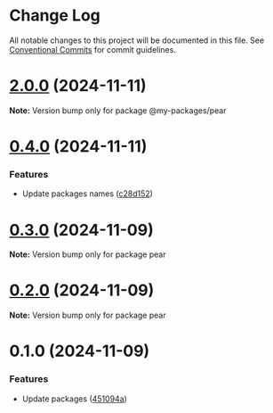 # Change Log

All notable changes to this project will be documented in this file.
See [Conventional Commits](https://conventionalcommits.org) for commit guidelines.

# [2.0.0](https://github.com/mary725/lerna-example/compare/v1.1.1...v2.0.0) (2024-11-11)

**Note:** Version bump only for package @my-packages/pear





# [0.4.0](https://github.com/mary725/lerna-example/compare/v0.3.0...v0.4.0) (2024-11-11)


### Features

* Update packages names ([c28d152](https://github.com/mary725/lerna-example/commit/c28d152e5b2b45a36425a1a70b0244ba116a31a1))





# [0.3.0](https://github.com/mary725/lerna-example/compare/v0.2.1...v0.3.0) (2024-11-09)

**Note:** Version bump only for package pear





# [0.2.0](https://github.com/mary725/lerna-example/compare/v0.1.0...v0.2.0) (2024-11-09)

**Note:** Version bump only for package pear





# 0.1.0 (2024-11-09)


### Features

* Update packages ([451094a](https://github.com/mary725/lerna-example/commit/451094a31b3ea7585dae7b7adc30b8f2b74e35b3))
